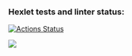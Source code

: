 ### Hexlet tests and linter status:
[![Actions Status](https://github.com/LarendsD/backend-project-lvl2/workflows/hexlet-check/badge.svg)](https://github.com/LarendsD/backend-project-lvl2/actions)

<a href="https://asciinema.org/a/462554" target="_blank"><img src="https://asciinema.org/a/462554.svg" /></a>